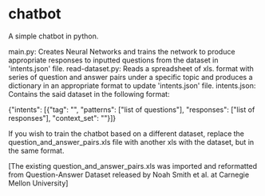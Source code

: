 # chatbot
A simple chatbot in python. 

main.py: Creates Neural Networks and trains the network to produce appropriate responses to inputted questions from the dataset in 'intents.json' file.
read-dataset.py: Reads a spreadsheet of xls. format with series of question and answer pairs under a specific topic and produces a dictionary in an appropriate format to update 'intents.json' file.
intents.json: Contains the said dataset in the following format:

{"intents": [{"tag": "", 
  "patterns": ["list of questions"], 
  "responses": ["list of responses"], "context_set": ""}]}
  
If you wish to train the chatbot based on a different dataset, replace the question_and_answer_pairs.xls file with another xls with the dataset, but in the same format.


[The existing question_and_answer_pairs.xls was imported and reformatted from Question-Answer Dataset released by Noah Smith et al. at Carnegie Mellon University]

